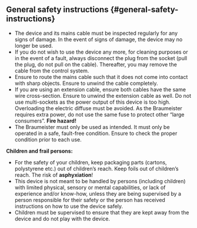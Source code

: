 ## General safety instructions {#general-safety-instructions}

*   The device and its mains cable must be inspected regularly for any signs of damage. In the event of signs of damage, the device may no longer be used.
*   If you do not wish to use the device any more, for cleaning purposes or in the event of a fault, always disconnect the plug from the socket (pull the plug, do not pull on the cable). Thereafter, you may remove the cable from the control system.
*   Ensure to route the mains cable such that it does not come into contact with sharp objects. Ensure to unwind the cable completely.
*   If you are using an extension cable, ensure both cables have the same wire cross-section. Ensure to unwind the extension cable as well. Do not use multi-sockets as the power output of this device is too high. Overloading the electric diffuse must be avoided. As the Braumeister requires extra power, do not use the same fuse to protect other “large consumers”. **Fire hazard!**
*   The Braumeister must only be used as intended. It must only be operated in a safe, fault-free condition. Ensure to check the proper condition prior to each use.

**Children and frail persons:**

*   For the safety of your children, keep packaging parts (cartons, polystyrene etc.) out of children’s reach. Keep foils out of children’s reach. The risk of **asphyxiation**!
*   This device is not meant to be handled by persons (including children) with limited physical, sensory or mental capabilities, or lack of experience and/or know-how, unless they are being supervised by a person responsible for their safety or the person has received instructions on how to use the device safely.
*   Children must be supervised to ensure that they are kept away from the device and do not play with the device.